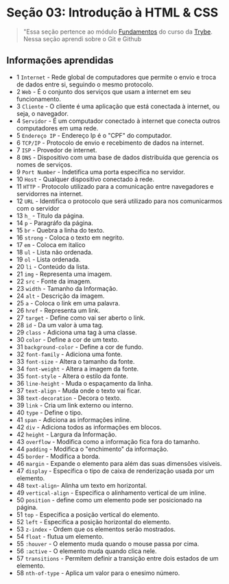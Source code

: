 # Seção 03: Introdução à HTML & CSS

>"Essa seção pertence ao módulo [Fundamentos](https://github.com/Ruan-Portella/Trybe_Exercicios/tree/main/fundamentos) do curso da [Trybe](https://www.betrybe.com/). Nessa seção aprendi sobre o Git e Github

## Informações aprendidas

- 1 `Internet` - Rede global de computadores que permite o envio e troca de dados entre si, seguindo o mesmo protocolo.
- 2 `Web` - É o conjunto dos serviços que usam a internet em seu funcionamento.
- 3 `Cliente` - O cliente é uma aplicação que está conectada à internet, ou seja, o navegador.
- 4 `Servidor` - É um computador conectado à internet que conecta outros computadores em uma rede.
- 5 `Endereço IP` - Endereço Ip é o "CPF" do computador.
- 6 `TCP/IP` - Protocolo de envio e recebimento de dados na internet.
- 7 `ISP` - Provedor de internet.
- 8 `DNS` - Dispositivo com uma base de dados distribuída que gerencia os nomes de serviços.
- 9 `Port Number` - Indetifica uma porta específica no servidor.
- 10 `Host` - Qualquer dispositivo conectado à rede.
- 11 `HTTP` - Protocolo utilizado para a comunicação entre navegadores e servidorres na internet.
- 12 `URL` - Identifica o protocolo que será utilizado para nos comunicarmos com o servidor
- 13 `h_` - Titulo da página.
- 14 `p` - Paragráfo da página.
- 15 `br` - Quebra a linha do texto.
- 16 `strong` - Coloca o texto em negrito.
- 17 `em` - Coloca em italíco
- 18 `ul` - Lista não ordenada.
- 19 `ol` - Lista ordenada.
- 20 `li` - Conteúdo da lista.
- 21 `img` - Representa uma imagem.
- 22 `src` - Fonte da imagem.
- 23 `width` - Tamanho da Informação.
- 24 `alt` - Descrição da imagem.
- 25 `a` - Coloca o link em uma palavra.
- 26 `href` - Representa um link.
- 27 `target` - Define como vai ser aberto o link.
- 28 `id` - Da um valor à uma tag.
- 29 `class` - Adiciona uma tag à uma classe.
- 30 `color` - Define a cor de um texto.
- 31 `background-color` - Define a cor de fundo.
- 32 `font-family` - Adiciona uma fonte.
- 33 `font-size` - Altera o tamanho da fonte.
- 34 `font-weight` - Altera a imagem da fonte.
- 35 `font-style` - Altera o estilo da fonte.
- 36 `line-height` - Muda o espaçamento da linha.
- 37 `text-align` - Muda onde o texto vai ficar.
- 38 `text-decoration` - Decora o texto.
- 39 `link` - Cria um link externo ou interno.
- 40 `type` - Define o tipo.
- 41 `span` - Adiciona as informações inline.
- 42 `div` - Adiciona todos as informações em blocos.
- 42 `height` - Largura da Informação.
- 43 `overflow` - Modifica como a informação fica fora do tamanho.
- 44 `padding` - Modifica o "enchimento" da informação.
- 45 `border` - Modifica a borda.
- 46 `margin` - Expande o elemento para além das suas dimensões visíveis. 
- 47 `display` - Especifica o tipo de caixa de renderização usada por um elemento.
- 48 `text-align`- Alinha um texto em horizontal.
- 49 `vertical-align` - Especifica o alinhamento vertical de um inline.
- 50 `position` - define como um elemento pode ser posicionado na página.
- 51 `top` - Especifica a posição vertical do elemento.
- 52 `left` - Especifica a posição horizontal do elemento.
- 53 `z-index` - Ordem que os elementos serão mostrados.
- 54 `float` - flutua um elemento.
- 55 `:houver` - O elemento muda quando o mouse passa por cima.
- 56 `:active` - O elemento muda quando clica nele.
- 57 `transitions` - Permitem definir a transição entre dois estados de um elemento.
- 58 `nth-of-type` - Aplica um valor para o enesimo número.
